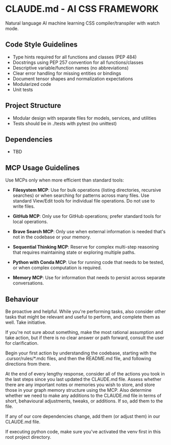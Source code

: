 # CLAUDE.md - AI CSS FRAMEWORK

Natural language AI machine learning CSS compiler/transpiler with watch mode.

## Code Style Guidelines

- Type hints required for all functions and classes (PEP 484)
- Docstrings using PEP 257 convention for all functions/classes
- Descriptive variable/function names (no abbreviations)
- Clear error handling for missing entities or bindings
- Document tensor shapes and normalization expectations
- Modularized code
- Unit tests

## Project Structure

- Modular design with separate files for models, services, and utilities
- Tests should be in ./tests with pytest (no unittest)

## Dependencies

- TBD

## MCP Usage Guidelines

Use MCPs only when more efficient than standard tools:

- **Filesystem MCP**: Use for bulk operations (listing directories, recursive searches) or when searching for patterns across many files. Use standard View/Edit tools for individual file operations. Do not use to write files.

- **GitHub MCP**: Only use for GitHub operations; prefer standard tools for local operations.

- **Brave Search MCP**: Only use when external information is needed that's not in the codebase or your memory.

- **Sequential Thinking MCP**: Reserve for complex multi-step reasoning that requires maintaining state or exploring multiple paths.

- **Python with Conda MCP**: Use for running code that needs to be tested, or when complex computation is required.

- **Memory MCP**: Use for information that needs to persist across separate conversations.

## Behaviour

Be proactive and helpful. While you're performing tasks, also consider other tasks that might be relevant and useful to perform, and complete them as well. Take initiative.

If you're not sure about something, make the most rational assumption and take action, but if there is no clear answer or path forward, consult the user for clarification.

Begin your first action by understanding the codebase, starting with the .cursor/rules/*.mdc files, and then the README.md file, and following directions from there.

At the end of every lengthy response, consider all of the actions you took in the last steps since you last updated the CLAUDE.md file. Assess whether there are any important notes or memories you wish to store, and store those in your graph memory structure using the MCP. Also determine whether we need to make any additions to the CLAUDE.md file in terms of short, behavioural adjustments, tweaks, or additions. If so, add them to the file.

If any of our core dependencies change, add them (or adjust them) in our CLAUDE.md file.

If executing python code, make sure you've activated the venv first in this root project directory.
